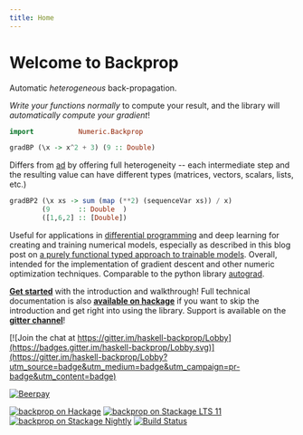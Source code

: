```yaml
---
title: Home
---
```


Welcome to Backprop
===================

Automatic *heterogeneous* back-propagation.

*Write your functions normally* to compute your result, and the library will
*automatically compute your gradient*!

```haskell top hide
import           Numeric.Backprop
```

```haskell eval
gradBP (\x -> x^2 + 3) (9 :: Double)
```

Differs from [ad][] by offering full heterogeneity -- each intermediate step
and the resulting value can have different types (matrices, vectors, scalars,
lists, etc.)

[ad]: http://hackage.haskell.org/package/ad

```haskell eval
gradBP2 (\x xs -> sum (map (**2) (sequenceVar xs)) / x)
        (9       :: Double  )
        ([1,6,2] :: [Double])
```

Useful for applications in [differential programming][dp] and deep learning for
creating and training numerical models, especially as described in this blog
post on [a purely functional typed approach to trainable models][models].
Overall, intended for the implementation of gradient descent and other numeric
optimization techniques.  Comparable to the python library [autograd][].

[dp]: https://www.facebook.com/yann.lecun/posts/10155003011462143
[models]: https://blog.jle.im/entry/purely-functional-typed-models-1.html
[autograd]: https://github.com/HIPS/autograd

**[Get started][getting started]** with the introduction and walkthrough!  Full
technical documentation is also **[available on hackage][hackage]** if you want
to skip the introduction and get right into using the library.  Support is
available on the **[gitter channel][gitter]**!

[getting started]: https://backprop.jle.im/01-getting-started.html

[hackage]: http://hackage.haskell.org/package/backprop
[gitter]: https://gitter.im/haskell-backprop/Lobby

[![Join the chat at https://gitter.im/haskell-backprop/Lobby](https://badges.gitter.im/haskell-backprop/Lobby.svg)](https://gitter.im/haskell-backprop/Lobby?utm_source=badge&utm_medium=badge&utm_campaign=pr-badge&utm_content=badge)

[![Beerpay](https://beerpay.io/mstksg/backprop/badge.svg?style=beer-square)](https://beerpay.io/mstksg/backprop)

[![backprop on Hackage](https://img.shields.io/hackage/v/backprop.svg?maxAge=86400)](https://hackage.haskell.org/package/backprop)
[![backprop on Stackage LTS 11](http://stackage.org/package/backprop/badge/lts-11)](http://stackage.org/lts-11/package/backprop)
[![backprop on Stackage Nightly](http://stackage.org/package/backprop/badge/nightly)](http://stackage.org/nightly/package/backprop)
[![Build Status](https://travis-ci.org/mstksg/backprop.svg?branch=master)](https://travis-ci.org/mstksg/backprop)

